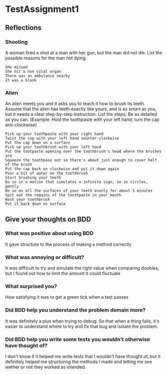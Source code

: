 # TestAssignment1

## Reflections
### Shooting
A woman fired a shot at a man with her gun, but the man did not die. List the possible
reasons for the man not dying.
```
She missed
She hit a non vital organ
There was an ambulance nearby
It was a blank
```

### Alien
An alien meets you and it asks you to teach it how to brush its teeth. Assume that the
alien has teeth exactly like yours, and is as smart as you, but it needs a clear step-by-step
instruction. List the steps. Be as detailed as you can. (Example: Hold the toothpaste with
your left hand; turn the cap anti-clockwise)
```
Pick up your toothpaste with your right hand
Twist the cap with your left hand counter-clockwise
Put the cap down on a surface
Pick up your toothbrush with your left hand
Put the tootpaste opening over the toothbrush's head where the brushes are
Squeeze the toothpase out so there's about just enough to cover half of the brush
Put the cap back on clockwise and put it down again
Pour a bit of water on the toothbrush
Start brushing your teeth
Do so in a motion that simulates a infinite sign, so in circles, gently
Do so on all the surfaces of your teeth evenly for about 3 minutes
Spit out the remains of the toothpaste in your mouth
Wash your toothbrush
Put it back down on surface
```

## Give your thoughts on BDD
### What was positive about using BDD
It gave structure to the process of making a method correctly

### What was annoying or difficult?
It was difficult to try and simulate the right value when comparing doubles, but I found out how to limit the amount it could fluctuate

### What surprised you?
How satisfying it was to get a green tick when a test passes

### Did BDD help you understand the problem domain more?
It was definitely a plus when trying to debug. So that when a thing fails, it's easier to understand where to try and fix that bug and isolate the problem.

### Did BDD help you write some tests you wouldn't otherwise have thought of?
I don't know if it helped me write tests that I wouldn't have thought of, but it definitely helped me structuring the methods I made and letting me see wether or not they worked as intended.
